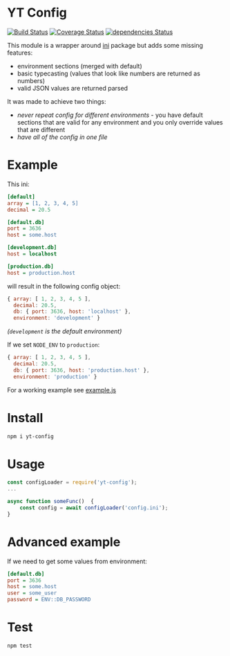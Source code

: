 YT Config
=========

[![Build Status](https://travis-ci.org/yentsun/config.svg?branch=master)](https://travis-ci.org/yentsun/config)
[![Coverage Status](https://coveralls.io/repos/github/yentsun/config/badge.svg?branch=master)](https://coveralls.io/github/yentsun/config?branch=master)
[![dependencies Status](https://david-dm.org/yentsun/config/status.svg)](https://david-dm.org/yentsun/config)

This module is a wrapper around [ini] package but adds some missing
features:

- environment sections (merged with default)
- basic typecasting (values that look like numbers are returned as numbers)
- valid JSON values are returned parsed

It was made to achieve two things:

- *never repeat config for different environments* - you have default sections
  that are valid for any environment and you only override values that 
  are different
- *have all of the config in one file*


Example
=======

This ini:

```ini
[default]
array = [1, 2, 3, 4, 5]
decimal = 20.5

[default.db]
port = 3636
host = some.host

[development.db]
host = localhost

[production.db]
host = production.host
```

will result in the following config object:

```js
{ array: [ 1, 2, 3, 4, 5 ],
  decimal: 20.5,
  db: { port: 3636, host: 'localhost' },
  environment: 'development' }

```

*(`development` is the default environment)*

If we set `NODE_ENV` to `production`:

```js
{ array: [ 1, 2, 3, 4, 5 ],
  decimal: 20.5,
  db: { port: 3636, host: 'production.host' },
  environment: 'production' }

```

For a working example see [example.js]


Install
=======

```sh
npm i yt-config
```


Usage
=====

```js
const configLoader = require('yt-config');
...

async function someFunc()  {
    const config = await configLoader('config.ini');
}
```

Advanced example
================

If we need to get some values from environment:

```ini
[default.db]
port = 3636
host = some.host
user = some_user
password = ENV::DB_PASSWORD
```


Test
====

```sh
npm test
```

[ini]: https://www.npmjs.com/package/ini
[example.js]: example/example.js
